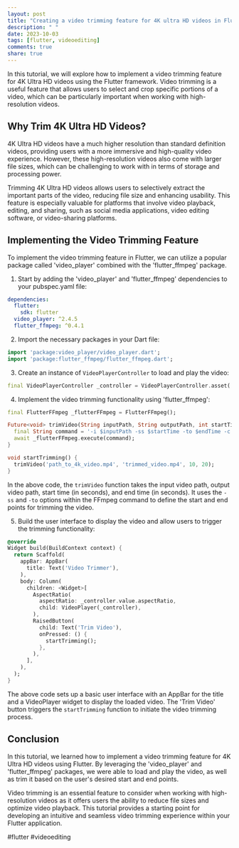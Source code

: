 ```yaml
---
layout: post
title: "Creating a video trimming feature for 4K ultra HD videos in Flutter"
description: " "
date: 2023-10-03
tags: [flutter, videoediting]
comments: true
share: true
---
```


In this tutorial, we will explore how to implement a video trimming feature for 4K Ultra HD videos using the Flutter framework. Video trimming is a useful feature that allows users to select and crop specific portions of a video, which can be particularly important when working with high-resolution videos.

## Why Trim 4K Ultra HD Videos?

4K Ultra HD videos have a much higher resolution than standard definition videos, providing users with a more immersive and high-quality video experience. However, these high-resolution videos also come with larger file sizes, which can be challenging to work with in terms of storage and processing power.

Trimming 4K Ultra HD videos allows users to selectively extract the important parts of the video, reducing file size and enhancing usability. This feature is especially valuable for platforms that involve video playback, editing, and sharing, such as social media applications, video editing software, or video-sharing platforms.

## Implementing the Video Trimming Feature

To implement the video trimming feature in Flutter, we can utilize a popular package called 'video_player' combined with the 'flutter_ffmpeg' package. 

1. Start by adding the 'video_player' and 'flutter_ffmpeg' dependencies to your pubspec.yaml file:

```yaml
dependencies:
  flutter:
    sdk: flutter
  video_player: ^2.4.5
  flutter_ffmpeg: ^0.4.1
```

2. Import the necessary packages in your Dart file:

```dart
import 'package:video_player/video_player.dart';
import 'package:flutter_ffmpeg/flutter_ffmpeg.dart';
```

3. Create an instance of `VideoPlayerController` to load and play the video:

```dart
final VideoPlayerController _controller = VideoPlayerController.asset('path_to_4k_video.mp4');
```

4. Implement the video trimming functionality using 'flutter_ffmpeg':

```dart
final FlutterFFmpeg _flutterFFmpeg = FlutterFFmpeg();

Future<void> trimVideo(String inputPath, String outputPath, int startTime, int endTime) async {
  final String command = '-i $inputPath -ss $startTime -to $endTime -c:v copy -c:a copy $outputPath';
  await _flutterFFmpeg.execute(command);
}

void startTrimming() {
  trimVideo('path_to_4k_video.mp4', 'trimmed_video.mp4', 10, 20);
}
```

In the above code, the `trimVideo` function takes the input video path, output video path, start time (in seconds), and end time (in seconds). It uses the `-ss` and `-to` options within the FFmpeg command to define the start and end points for trimming the video.

5. Build the user interface to display the video and allow users to trigger the trimming functionality:

```dart
@override
Widget build(BuildContext context) {
  return Scaffold(
    appBar: AppBar(
      title: Text('Video Trimmer'),
    ),
    body: Column(
      children: <Widget>[
        AspectRatio(
          aspectRatio: _controller.value.aspectRatio,
          child: VideoPlayer(_controller),
        ),
        RaisedButton(
          child: Text('Trim Video'),
          onPressed: () {
            startTrimming();
          },
        ),
      ],
    ),
  );
}
```

The above code sets up a basic user interface with an AppBar for the title and a VideoPlayer widget to display the loaded video. The 'Trim Video' button triggers the `startTrimming` function to initiate the video trimming process.

## Conclusion

In this tutorial, we learned how to implement a video trimming feature for 4K Ultra HD videos using Flutter. By leveraging the 'video_player' and 'flutter_ffmpeg' packages, we were able to load and play the video, as well as trim it based on the user's desired start and end points.

Video trimming is an essential feature to consider when working with high-resolution videos as it offers users the ability to reduce file sizes and optimize video playback. This tutorial provides a starting point for developing an intuitive and seamless video trimming experience within your Flutter application. 

#flutter #videoediting